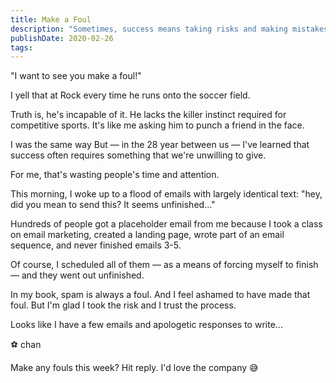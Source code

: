 ```yaml
---
title: Make a Foul
description: "Sometimes, success means taking risks and making mistakes; embrace the process, learn from your fouls, and grow into a better version of yourself."
publishDate: 2020-02-26
tags:
---
```


"I want to see you make a foul!"

I yell that at Rock every time he runs onto the soccer field.

Truth is, he's incapable of it.
He lacks the killer instinct required for competitive sports.
It's like me asking him to punch a friend in the face.

I was the same way
But — in the 28 year between us — I've learned that success often requires something that we're unwilling to give.

For me, that's wasting people's time and attention.

This morning, I woke up to a flood of emails with largely identical text:
"hey, did you mean to send this? It seems unfinished..."

Hundreds of people got a placeholder email from me because I took a class on email marketing, created a landing page, wrote part of an email sequence, and never finished emails 3-5.

Of course, I scheduled all of them — as a means of forcing myself to finish — and they went out unfinished.

In my book, spam is always a foul.
And I feel ashamed to have made that foul.
But I'm glad I took the risk and I trust the process.

Looks like I have a few emails and apologetic responses to write...

⚽️ chan

Make any fouls this week?
Hit reply. I'd love the company 😅

